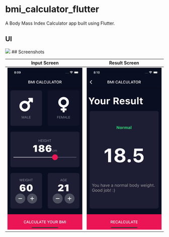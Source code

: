 # bmi_calculator_flutter

A Body Mass Index Calculator app built using Flutter.

## UI
<img width=600/ src = "https://cdn.dribbble.com/users/1553101/screenshots/4585382/dribbble_post.png?compress=1&resize=800x600&vertical=top">
## Screenshots

Input Screen           |   Result Screen
:-------------------------:|:-------------------------:
<img width=300/ src = "https://github.com/sambarannnn/bmi_calculator_app/blob/master/images/Simulator%20Screen%20Shot%20-%20iPhone%2012%20Pro%20-%202022-06-21%20at%2020.09.31.png">  |  <img width=300/ src = "https://github.com/sambarannnn/bmi_calculator_app/blob/master/images/Simulator%20Screen%20Shot%20-%20iPhone%2012%20Pro%20-%202022-06-21%20at%2020.10.45.png">
